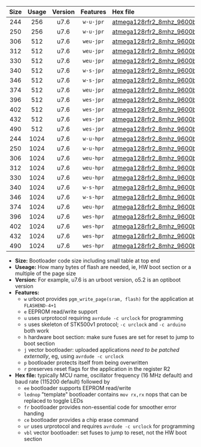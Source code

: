 |Size|Usage|Version|Features|Hex file|
|:-:|:-:|:-:|:-:|:--|
|244|256|u7.6|`w-u-jpr`|[atmega128rfr2_8mhz_9600bps_ur_vbl.hex](https://raw.githubusercontent.com/stefanrueger/urboot/main//atmega128rfr2_8mhz_9600bps_ur_vbl.hex)|
|250|256|u7.6|`w-u-jpr`|[atmega128rfr2_8mhz_9600bps_lednop_ur_vbl.hex](https://raw.githubusercontent.com/stefanrueger/urboot/main//atmega128rfr2_8mhz_9600bps_lednop_ur_vbl.hex)|
|306|512|u7.6|`weu-jpr`|[atmega128rfr2_8mhz_9600bps_ee_ur_vbl.hex](https://raw.githubusercontent.com/stefanrueger/urboot/main//atmega128rfr2_8mhz_9600bps_ee_ur_vbl.hex)|
|312|512|u7.6|`weu-jpr`|[atmega128rfr2_8mhz_9600bps_ee_lednop_ur_vbl.hex](https://raw.githubusercontent.com/stefanrueger/urboot/main//atmega128rfr2_8mhz_9600bps_ee_lednop_ur_vbl.hex)|
|330|512|u7.6|`weu-jpr`|[atmega128rfr2_8mhz_9600bps_ee_lednop_fr_ur_vbl.hex](https://raw.githubusercontent.com/stefanrueger/urboot/main//atmega128rfr2_8mhz_9600bps_ee_lednop_fr_ur_vbl.hex)|
|340|512|u7.6|`w-s-jpr`|[atmega128rfr2_8mhz_9600bps_vbl.hex](https://raw.githubusercontent.com/stefanrueger/urboot/main//atmega128rfr2_8mhz_9600bps_vbl.hex)|
|346|512|u7.6|`w-s-jpr`|[atmega128rfr2_8mhz_9600bps_lednop_vbl.hex](https://raw.githubusercontent.com/stefanrueger/urboot/main//atmega128rfr2_8mhz_9600bps_lednop_vbl.hex)|
|374|512|u7.6|`weu-jpr`|[atmega128rfr2_8mhz_9600bps_ee_lednop_fr_ce_ur_vbl.hex](https://raw.githubusercontent.com/stefanrueger/urboot/main//atmega128rfr2_8mhz_9600bps_ee_lednop_fr_ce_ur_vbl.hex)|
|396|512|u7.6|`wes-jpr`|[atmega128rfr2_8mhz_9600bps_ee_vbl.hex](https://raw.githubusercontent.com/stefanrueger/urboot/main//atmega128rfr2_8mhz_9600bps_ee_vbl.hex)|
|402|512|u7.6|`wes-jpr`|[atmega128rfr2_8mhz_9600bps_ee_lednop_vbl.hex](https://raw.githubusercontent.com/stefanrueger/urboot/main//atmega128rfr2_8mhz_9600bps_ee_lednop_vbl.hex)|
|432|512|u7.6|`wes-jpr`|[atmega128rfr2_8mhz_9600bps_ee_lednop_fr_vbl.hex](https://raw.githubusercontent.com/stefanrueger/urboot/main//atmega128rfr2_8mhz_9600bps_ee_lednop_fr_vbl.hex)|
|490|512|u7.6|`wes-jpr`|[atmega128rfr2_8mhz_9600bps_ee_lednop_fr_ce_vbl.hex](https://raw.githubusercontent.com/stefanrueger/urboot/main//atmega128rfr2_8mhz_9600bps_ee_lednop_fr_ce_vbl.hex)|
|244|1024|u7.6|`w-u-hpr`|[atmega128rfr2_8mhz_9600bps_ur.hex](https://raw.githubusercontent.com/stefanrueger/urboot/main//atmega128rfr2_8mhz_9600bps_ur.hex)|
|250|1024|u7.6|`w-u-hpr`|[atmega128rfr2_8mhz_9600bps_lednop_ur.hex](https://raw.githubusercontent.com/stefanrueger/urboot/main//atmega128rfr2_8mhz_9600bps_lednop_ur.hex)|
|306|1024|u7.6|`weu-hpr`|[atmega128rfr2_8mhz_9600bps_ee_ur.hex](https://raw.githubusercontent.com/stefanrueger/urboot/main//atmega128rfr2_8mhz_9600bps_ee_ur.hex)|
|312|1024|u7.6|`weu-hpr`|[atmega128rfr2_8mhz_9600bps_ee_lednop_ur.hex](https://raw.githubusercontent.com/stefanrueger/urboot/main//atmega128rfr2_8mhz_9600bps_ee_lednop_ur.hex)|
|330|1024|u7.6|`weu-hpr`|[atmega128rfr2_8mhz_9600bps_ee_lednop_fr_ur.hex](https://raw.githubusercontent.com/stefanrueger/urboot/main//atmega128rfr2_8mhz_9600bps_ee_lednop_fr_ur.hex)|
|340|1024|u7.6|`w-s-hpr`|[atmega128rfr2_8mhz_9600bps.hex](https://raw.githubusercontent.com/stefanrueger/urboot/main//atmega128rfr2_8mhz_9600bps.hex)|
|346|1024|u7.6|`w-s-hpr`|[atmega128rfr2_8mhz_9600bps_lednop.hex](https://raw.githubusercontent.com/stefanrueger/urboot/main//atmega128rfr2_8mhz_9600bps_lednop.hex)|
|374|1024|u7.6|`weu-hpr`|[atmega128rfr2_8mhz_9600bps_ee_lednop_fr_ce_ur.hex](https://raw.githubusercontent.com/stefanrueger/urboot/main//atmega128rfr2_8mhz_9600bps_ee_lednop_fr_ce_ur.hex)|
|396|1024|u7.6|`wes-hpr`|[atmega128rfr2_8mhz_9600bps_ee.hex](https://raw.githubusercontent.com/stefanrueger/urboot/main//atmega128rfr2_8mhz_9600bps_ee.hex)|
|402|1024|u7.6|`wes-hpr`|[atmega128rfr2_8mhz_9600bps_ee_lednop.hex](https://raw.githubusercontent.com/stefanrueger/urboot/main//atmega128rfr2_8mhz_9600bps_ee_lednop.hex)|
|432|1024|u7.6|`wes-hpr`|[atmega128rfr2_8mhz_9600bps_ee_lednop_fr.hex](https://raw.githubusercontent.com/stefanrueger/urboot/main//atmega128rfr2_8mhz_9600bps_ee_lednop_fr.hex)|
|490|1024|u7.6|`wes-hpr`|[atmega128rfr2_8mhz_9600bps_ee_lednop_fr_ce.hex](https://raw.githubusercontent.com/stefanrueger/urboot/main//atmega128rfr2_8mhz_9600bps_ee_lednop_fr_ce.hex)|

- **Size:** Bootloader code size including small table at top end
- **Useage:** How many bytes of flash are needed, ie, HW boot section or a multiple of the page size
- **Version:** For example, u7.6 is an urboot version, o5.2 is an optiboot version
- **Features:**
  + `w` urboot provides `pgm_write_page(sram, flash)` for the application at `FLASHEND-4+1`
  + `e` EEPROM read/write support
  + `u` uses urprotocol requiring `avrdude -c urclock` for programming
  + `s` uses skeleton of STK500v1 protocol; `-c urclock` and `-c arduino` both work
  + `h` hardware boot section: make sure fuses are set for reset to jump to boot section
  + `j` vector bootloader: uploaded applications *need to be patched externally*, eg, using `avrdude -c urclock`
  + `p` bootloader protects itself from being overwritten
  + `r` preserves reset flags for the application in the register R2
- **Hex file:** typically MCU name, oscillator frequency (16 MHz default) and baud rate (115200 default) followed by
  + `ee` bootloader supports EEPROM read/write
  + `lednop` "template" bootloader contains `mov rx,rx` nops that can be replaced to toggle LEDs
  + `fr` bootloader provides non-essential code for smoother error handing
  + `ce` bootloader provides a chip erase command
  + `ur` uses urprotocol and requires `avrdude -c urclock` for programming
  + `vbl` vector bootloader: set fuses to jump to reset, not the HW boot section
